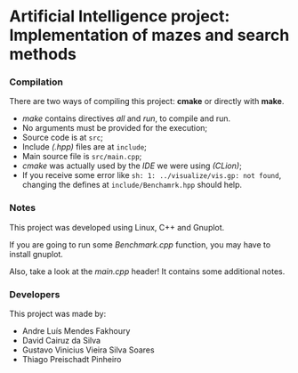 # Artificial Intelligence project: Implementation of mazes and search methods

### Compilation

There are two ways of compiling this project: **cmake** or directly with **make**.

- *make* contains directives *all* and *run*, to compile and run.
- No arguments must be provided for the execution; 
- Source code is at `src`;
- Include *(.hpp)* files are at `include`;
- Main source file is `src/main.cpp`;
- *cmake* was actually used by the *IDE* we were using *(CLion)*;
- If you receive some error like `sh: 1: ../visualize/vis.gp: not found`, changing the defines at `include/Benchamrk.hpp` should help.

### Notes

This project was developed using Linux, C++ and Gnuplot.

If you are going to run some *Benchmark.cpp* function, you may have to install gnuplot.

Also, take a look at the *main.cpp* header! It contains some additional notes.

### Developers

This project was made by:

* Andre Luís Mendes Fakhoury
* David Cairuz da Silva
* Gustavo Vinicius Vieira Silva Soares
* Thiago Preischadt Pinheiro